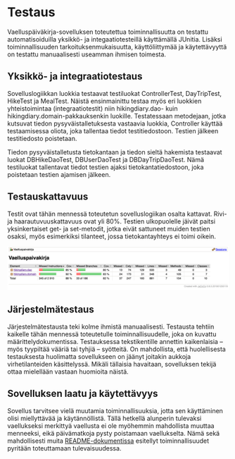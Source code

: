 # Testaus

Vaelluspäiväkirja-sovelluksen toteutettua toiminnallisuutta on testattu automatisoiduilla yksikkö- ja integaatiotesteillä käyttämällä JUnitia. Lisäksi toiminnallisuuden tarkoituksenmukaisuutta, käyttöliittymää ja käytettävyyttä on testattu manuaalisesti useamman ihmisen toimesta.

## Yksikkö- ja integraatiotestaus

Sovelluslogiikkan luokkia testaavat testiluokat ControllerTest, DayTripTest, HikeTest ja MealTest. Näistä ensinmainittu testaa myös eri luokkien yhteistoimintaa (integraatiotestit) niin hikingdiary.dao- kuin hikingdiary.domain-pakkauksenkin luokille. Testatessaan metodejaan, jotka kutsuvat tiedon pysyväistalletuksesta vastaavia luokkia, Controller käyttää testaamisessa oliota, joka tallentaa tiedot testitiedostoon. Testien jälkeen testitiedosto poistetaan.

Tiedon pysyväistalletusta tietokantaan ja tiedon sieltä hakemista testaavat luokat DBHikeDaoTest, DBUserDaoTest ja DBDayTripDaoTest. Nämä testiluokat tallentavat tiedot testien ajaksi tietokantatiedostoon, joka poistetaan testien ajamisen jälkeen.

## Testauskattavuus

Testit ovat tähän mennessä toteutetun sovelluslogiikan osalta kattavat. Rivi- ja haarautuvuuskattavuus ovat yli 80%. Testien ulkopuolelle jäivät paitsi yksinkertaiset get- ja set-metodit, jotka eivät sattuneet muiden testien osaksi, myös esimerkiksi tilanteet, jossa tietokantayhteys ei toimi oikein.

<img src="../dokumentointi/jacoco-report.png" alt="Image of jacoco report"/>

## Järjestelmätestaus

Järjestelmätestausta teki kolme ihmistä manuaalisesti. Testausta tehtiin kaikelle tähän mennessä toteutetulle toiminnallisuudelle, joka on kuvattu määrittelydokumentissa. Testauksessa tekstikentille annettin kaikenlaisia – myös tyypiltää vääriä tai tyhjiä – syötteitä. On mahdollista, että huolellisesta testauksesta huolimatta sovellukseen on jäänyt joitakin aukkoja virhetilanteiden käsittelyssä. Mikäli tällaisia havaitaan, sovelluksen tekijä ottaa mielellään vastaan huomioita näistä.

## Sovelluksen laatu ja käytettävyys

Sovellus tarvitsee vielä muutamia toiminnallisuuksia, jotta sen käyttäminen olisi miellyttävää ja käytännöllistä. Tällä hetkellä alunperin tulevaksi vaellukseksi merkittyä vaellusta ei ole myöhemmin mahdollista muuttaa menneeksi, eikä päivämatkoja pysty poistamaan vaellukselta. Nämä sekä mahdollisesti muita [README-dokumentissa](https://github.com/veelupu/ot-harjoitustyo/blob/master/README.md) esitellyt toiminnallisuudet pyritään toteuttamaan tulevaisuudessa.
